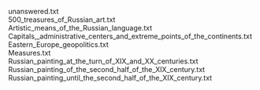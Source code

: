 unanswered.txt  
500_treasures_of_Russian_art.txt  
Artistic_means_of_the_Russian_language.txt  
Capitals,_administrative_centers_and_extreme_points_of_the_continents.txt  
Eastern_Europe_geopolitics.txt  
Measures.txt  
Russian_painting_at_the_turn_of_XIX_and_XX_centuries.txt  
Russian_painting_of_the_second_half_of_the_XIX_century.txt  
Russian_painting_until_the_second_half_of_the_XIX_century.txt  